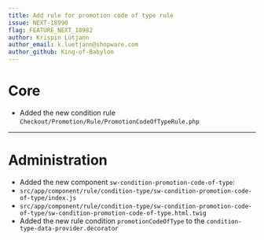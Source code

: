 ```yaml
---
title: Add rule for promotion code of type rule
issue: NEXT-18990
flag: FEATURE_NEXT_18982
author: Krispin Lütjann
author_email: k.luetjann@shopware.com 
author_github: King-of-Babylon
---
```

# Core
* Added the new condition rule `Checkout/Promotion/Rule/PromotionCodeOfTypeRule.php`
___
# Administration
*  Added the new component `sw-condition-promotion-code-of-type`:
*  `src/app/component/rule/condition-type/sw-condition-promotion-code-of-type/index.js`
*  `src/app/component/rule/condition-type/sw-condition-promotion-code-of-type/sw-condition-promotion-code-of-type.html.twig`
* Added the new rule condition `promotionCodeOfType` to the `condition-type-data-provider.decorator`
